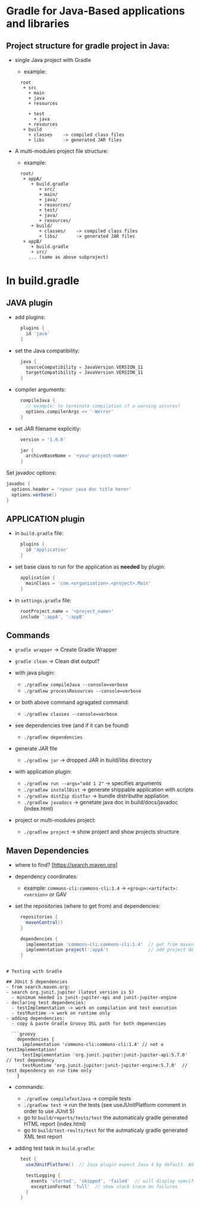 # Gradle for Java-Based applications and libraries

## Project structure for gradle project in Java:

- single Java project with Gradle
  - example:
  ```text
    root
     + src
       + main
       + java
       + resources

       + test
         + java
       + resources
     + build
       + classes    -> compiled class files
       + libs       -> generated JAR files
  ```

- A multi-modules project file structure:
  - example:
  ```text
    root/
     + appA/
        + build.gradle
           + src/
           + main/
           + java/
           + resources/
           + test/
           + java/
           + resources/
        + build/
           + classes/    -> compiled class files
           + libs/       -> generated JAR files
     + appB/
        + build.gradle
        + src/
       ... (same as above subproject)
  ```

# In build.gradle

## JAVA plugin

- add plugins:

  ```groovy
    plugins {
      id 'java'
    }
  ```

- set the Java compatibility:

  ```groovy
    java {
      sourceCompatibility = JavaVersion.VERSION_11
      targetCompatibility = JavaVersion.VERSION_11
    }
  ```

- compiler arguments:

  ```groovy
    compileJava {
      // example: to terminate compilation if a warning occures)
      options.compilerArgs << '-Werror'
    }
  ```

- set JAR filename explicitly:

  ```groovy
    version = '1.0.0'

    jar {
      archiveBaseName = '<your-project-name>'
    }
  ```

Set javadoc options:

  ```groovy
  javadoc {
    options.header = '<your java doc title here>'
    options.verbose()
  }
  ```

## APPLICATION plugin

- in `build.gradle` file:

  ```groovy
    plugins {
      id 'application'
    }
  ```

- set base class to run for the application as **needed** by plugin:

  ```groovy
    application {
      mainClass = 'com.<organization>.<project>.Main'
    }
  ```

- in `settings.gradle` file:

  ```groovy
    rootProject.name = '<project_name>'
    include ':appA', ':appB'
  ```

## Commands

- `gradle wrapper`  -> Create Gradle Wrapper
- `gradle clean`    -> Clean dist output?

- with java plugin:
  - `./gradlew compileJava --console=verbose`
  - `./gradlew processResources --console=verbose`
- or both above command agragated command:
  - `./gradlew classes --console=verbose`

- see dependencies tree (and if it can be found)
  - `./gradlew dependencies`

- generate JAR file
  - `./gradlew jar` -> dropped JAR in build/libs directory

- with application plugin:
  - `./gradlew run --args="add 1 2"`  -> specifies arguments
  - `./gradlew installDist`           -> generate shippable application with scripts
  - `./gradlew distZip distTar`       -> bundle distributhe appliation
  - `./gradlew javadocs`              -> genetate java doc in build/docs/javadoc (index.html)

- project or multi-modules project:
  - `./gradlew project`               -> show project and show projects structure

## Maven Dependencies

- where to find? [https://search.maven.org]
- dependency coordinates:
  - example: `commons-cli:commons-cli:1.4` -> `<group>:<artifact>:<version>` or GAV

- set the repositories (where to get from) and dependencies:

  ```groovy
    repositories {
      mavenCentral()
    }

    dependencies {
      implementation 'commons-cli:commons-cli:1.4'  // get from maven repo search results
      implementation project(':appA')               // add project dependencies (other modules from this project)
    }
```

# Testing with Gradle

## JUnit 5 dependencies
- from search.maven.org:
- search org.junit.jupiter (latest version is 5)
  - minimum needed is junit-jupiter-api and junit-jupiter-engine
- declaring test dependencies:
  - testImplementation -> work on compilation and test execution
  - testRuntime -> work on runtime only
- adding dependencies:
  - copy & paste Gradle Groovy DSL path for both depenencies

  ```groovy
    dependencies {
      implementation 'commons-cli:commons-cli:1.4' // not a testImplementation!
      testImplementation 'org.junit.jupiter:junit-jupiter-api:5.7.0'  // test dependency
      testRuntime 'org.junit.jupiter:junit-jupiter-engine:5.7.0'  // test dependency on run time only
    }
  ```

- commands:
  - `./gradlew compileTestJava` -> compile tests
  - `./gradlew test`            -> run the tests (see useJUnitPlatform comment in order to use JUnit 5)
  - go to `build/reports/tests/test` the automaticaly gradle generated HTML report (index.html)
  - go to `build/test-reults/test` for the autmaticaly gradle generated XML test report
- adding test task in `build.gradle`:

  ```groovy
    test {
      useJUnitPlatform()  // Java plugin expect Java 4 by default. Add useJUnitPlatform to indicates to use JUnit5 instead

      testLogging {
        events 'started', 'skipped', 'failed'  // will display specified events on run time
        exceptionFormat 'full'  // show stack trace on failures
      }
    }
  ```
